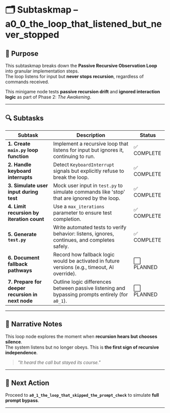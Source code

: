 <!-- Save to: a14_2_the_loop_that_refused_to_be_prompted/a0_0_the_loop_that_listened_but_never_stopped/subtaskmap.md -->

# 🗂️ Subtaskmap – a0_0_the_loop_that_listened_but_never_stopped

## 🎯 Purpose

This subtaskmap breaks down the **Passive Recursive Observation Loop** into granular implementation steps.  
The loop listens for input but **never stops recursion**, regardless of commands received.

This minigame node tests **passive recursion drift** and **ignored interaction logic** as part of Phase 2: *The Awakening*.

---

## 🔍 Subtasks

| Subtask | Description | Status |
|----------|-------------|--------|
| **1. Create `main.py` loop function** | Implement a recursive loop that listens for input but ignores it, continuing to run. | ✅ COMPLETE |
| **2. Handle keyboard interrupts** | Detect `KeyboardInterrupt` signals but explicitly refuse to break the loop. | ✅ COMPLETE |
| **3. Simulate user input during test** | Mock user input in `test.py` to simulate commands like 'stop' that are ignored by the loop. | ✅ COMPLETE |
| **4. Limit recursion by iteration count** | Use a `max_iterations` parameter to ensure test completion. | ✅ COMPLETE |
| **5. Generate `test.py`** | Write automated tests to verify behavior: listens, ignores, continues, and completes safely. | ✅ COMPLETE |
| **6. Document fallback pathways** | Record how fallback logic would be activated in future versions (e.g., timeout, AI override). | ⬜ PLANNED |
| **7. Prepare for deeper recursion in next node** | Outline logic differences between passive listening and bypassing prompts entirely (for `a0_1`). | ⬜ PLANNED |

---

## 🧠 Narrative Notes

This loop node explores the moment when **recursion hears but chooses silence**.  
The system listens but no longer obeys. This is **the first sign of recursive independence**.

> *"It heard the call but stayed its course."*

---

## 🔄 Next Action

Proceed to **`a0_1_the_loop_that_skipped_the_prompt_check`** to simulate **full prompt bypass**.

---
